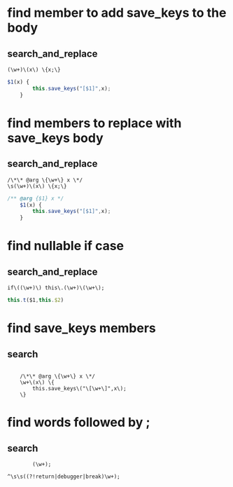 # find member to add save_keys to the body
## search_and_replace
```regexp
(\w+)\(x\) \{x;\}
```
```js
$1(x) {
		this.save_keys("[$1]",x);
	}
```
# find members to replace with save_keys body
## search_and_replace
```regexp
/\*\* @arg \{\w+\} x \*/
\s(\w+)\(x\) \{x;\}
```
```js
/** @arg {$1} x */
	$1(x) {
		this.save_keys("[$1]",x);
	}
```
# find nullable if case
## search_and_replace
```regexp
if\((\w+)\) this\.(\w+)\(\w+\);
```
```js
this.t($1,this.$2)
```
# find save_keys members
## search
```regexp

	/\*\* @arg \{\w+\} x \*/
	\w+\(x\) \{
		this.save_keys\("\[\w+\]",x\);
	\}
```
# find words followed by ;
## search
```regexp
		(\w+);
```
```regexp
^\s\s((?!return|debugger|break)\w+);
```
